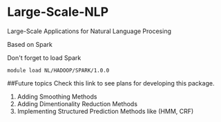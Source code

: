 Large-Scale-NLP
===============

Large-Scale Applications for Natural Language Procesing

Based on Spark 

Don't forget to load Spark
```
module load NL/HADOOP/SPARK/1.0.0
```


##Future topics 
Check this link to see plans for developing this package. 


1. Adding Smoothing Methods 
2. Adding Dimentionality Reduction Methods 
3. Implementing Structured Prediction Methods like (HMM, CRF)
